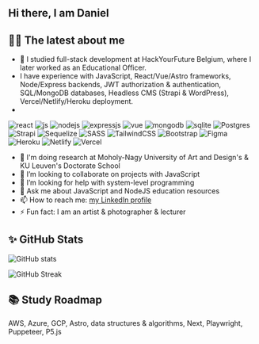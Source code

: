 #

## Hi there, I am Daniel

<!---
![GitHub trophy](https://github-profile-trophy.vercel.app/?username=danielhalasz&theme=onedark&margin-w=15&margin-h=15&column=7)
-->

## 👨‍💻 The latest about me 

- 🔭 I studied full-stack development at HackYourFuture Belgium, where I later worked as an Educational Officer. 
-  I have experience with JavaScript, React/Vue/Astro frameworks, Node/Express backends, JWT authorization & authentication, SQL/MongoDB databases, Headless CMS (Strapi & WordPress), Vercel/Netlify/Heroku deployment.
-  
![react](https://img.shields.io/badge/React-20232A?style=for-the-badge&logo=react&logoColor=61DAFB)
![js](https://img.shields.io/badge/javascript%20-%23323330.svg?&style=for-the-badge&logo=javascript&logoColor=%23F7DF1E)
![nodejs](https://img.shields.io/badge/node.js%20-%2343853D.svg?&style=for-the-badge&logo=node.js&logoColor=white)
![expressjs](https://img.shields.io/badge/express.js%20-%23404d59.svg?&style=for-the-badge)
![vue](https://img.shields.io/badge/vuejs-%2335495e.svg?style=for-the-badge&logo=vuedotjs&logoColor=%234FC08D)
![mongodb](https://img.shields.io/badge/MongoDB-%234ea94b.svg?&style=for-the-badge&logo=mongodb&logoColor=white)
![sqlite](https://img.shields.io/badge/SQLite-%2307405e.svg?&style=for-the-badge&logo=sqlite&logoColor=white)
![Postgres](https://img.shields.io/badge/postgres-%23316192.svg?style=for-the-badge&logo=postgresql&logoColor=white)
![Strapi](https://img.shields.io/badge/strapi-%232E7EEA.svg?style=for-the-badge&logo=strapi&logoColor=white)
![Sequelize](https://img.shields.io/badge/Sequelize-52B0E7?style=for-the-badge&logo=Sequelize&logoColor=white)
![SASS](https://img.shields.io/badge/SASS-hotpink.svg?style=for-the-badge&logo=SASS&logoColor=white)
![TailwindCSS](https://img.shields.io/badge/tailwindcss-%2338B2AC.svg?style=for-the-badge&logo=tailwind-css&logoColor=white)
![Bootstrap](https://img.shields.io/badge/bootstrap-%23563D7C.svg?style=for-the-badge&logo=bootstrap&logoColor=white)
![Figma](https://img.shields.io/badge/figma-%23F24E1E.svg?style=for-the-badge&logo=figma&logoColor=white)
![Heroku](https://img.shields.io/badge/heroku-%23430098.svg?style=for-the-badge&logo=heroku&logoColor=white)
![Netlify](https://img.shields.io/badge/Netlify-00C7B7?style=for-the-badge&logo=netlify&logoColor=white)
![Vercel](https://img.shields.io/badge/vercel-%23000000.svg?style=for-the-badge&logo=vercel&logoColor=white)
- 🏫 I'm doing research at Moholy-Nagy University of Art and Design's & KU Leuven's Doctorate School 
- 👯 I’m looking to collaborate on projects with JavaScript
- 🤔 I’m looking for help with system-level programming
- 💬 Ask me about JavaScript and NodeJS education resources
- 📫 How to reach me: [my LinkedIn profile](https://linkedin.com/in/danielhalaszphotography)
- ⚡ Fun fact: I am an artist & photographer & lecturer

## ✨ GitHub Stats

![GitHub stats](https://github-readme-stats.vercel.app/api?username=danielhalasz&show_icons=true&theme=onedark&width=810)

![GitHub Streak](https://streak-stats.demolab.com/?user=danielhalasz&theme=onedark)

<!-- ![Top Langs](https://github-readme-stats.vercel.app/api/top-langs/?username=danielhalasz&theme=onedark) -->

## 📚 Study Roadmap 

AWS, Azure, GCP, Astro, data structures & algorithms, Next, Playwright, Puppeteer, P5.js

<!--
**danielhalasz/danielhalasz** is a ✨ _special_ ✨ repository because its `README.md` (this file) appears on your GitHub profile.
-->
